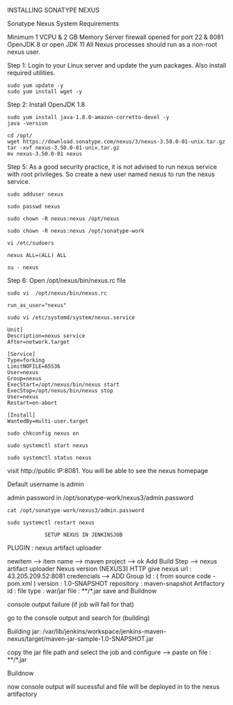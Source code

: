 INSTALLING SONATYPE NEXUS


Sonatype Nexus System Requirements


Minimum 1 VCPU & 2 GB Memory
Server firewall opened for port 22 & 8081
OpenJDK 8 or open JDK 11
All Nexus processes should run as a non-root nexus user.

Step 1: Login to your Linux server and update the yum packages. Also install required utilities.
````
sudo yum update -y
sudo yum install wget -y
````
Step 2: Install OpenJDK 1.8
````
sudo yum install java-1.8.0-amazon-corretto-devel -y
java -version
````
````
cd /opt/
wget https://download.sonatype.com/nexus/3/nexus-3.50.0-01-unix.tar.gz
tar -xvf nexus-3.50.0-01-unix.tar.gz
mv nexus-3.50.0-01 nexus
````

Step 5: As a good security practice, it is not advised to run nexus service with root privileges. So create a new user named nexus to run the nexus service.
````
sudo adduser nexus
````
````
sudo passwd nexus
````
````
sudo chown -R nexus:nexus /opt/nexus
````
````
sudo chown -R nexus:nexus /opt/sonatype-work
````
````
vi /etc/sudoers
````
````
nexus ALL=(ALL) ALL
````
````
su - nexus
````
Step 6: Open /opt/nexus/bin/nexus.rc file
````
sudo vi  /opt/nexus/bin/nexus.rc
````
````
run_as_user="nexus"
````
````     
sudo vi /etc/systemd/system/nexus.service
````
````
Unit]
Description=nexus service
After=network.target

[Service]
Type=forking
LimitNOFILE=65536
User=nexus
Group=nexus
ExecStart=/opt/nexus/bin/nexus start
ExecStop=/opt/nexus/bin/nexus stop
User=nexus
Restart=on-abort

[Install]
WantedBy=multi-user.target
````
````
sudo chkconfig nexus on
````
````
sudo systemctl start nexus
````
````
sudo systemctl status nexus
````
visit http://public IP:8081. You will be able to see the nexus homepage

Default username is admin

admin password in /opt/sonatype-work/nexus3/admin.password
````
cat /opt/sonatype-work/nexus3/admin.password
````
````
sudo systemctl restart nexus
````



                SETUP NEXUS IN JENKINSJOB


PLUGIN : nexus artifact uploader

newitem --> item name --> maven project  --> ok
Add Build Step --> nexus artifact uploader
Nexus version (NEXUS3)
HTTP
give nexus url : 43.205.209.52:8081
credencials --> ADD
Group Id : ( from source code - pom.xml )
version : 1.0-SNAPSHOT
repository : maven-snapshot
Artifactory id :
file type : war/jar
file : **/*.jar
save and Buildnow

console output failure (if job will fail for that)

go to the console output and search for (building)

Building jar: /var/lib/jenkins/workspace/jenkins-maven-nexus/target/maven-jar-sample-1.0-SNAPSHOT.jar

copy the jar file path and select the job and configure --> paste on file : **/*.jar

Buildnow

now console output will sucessful and file will be deployed in to the nexus artifactory
